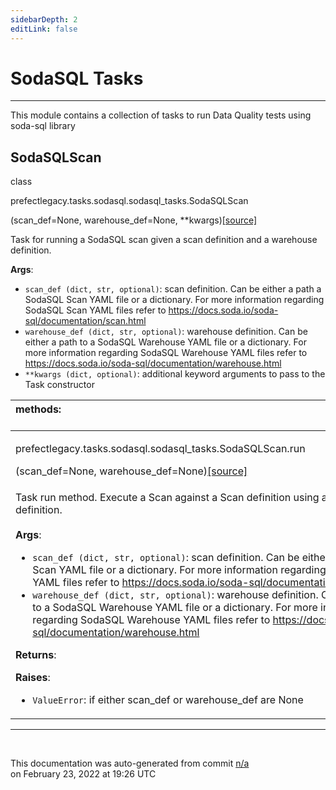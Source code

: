 ```yaml
---
sidebarDepth: 2
editLink: false
---
```

# SodaSQL Tasks
---
This module contains a collection of tasks to run Data Quality tests using soda-sql library
 ## SodaSQLScan
 <div class='class-sig' id='prefect-tasks-sodasql-sodasql-tasks-sodasqlscan'><p class="prefect-sig">class </p><p class="prefect-class">prefectlegacy.tasks.sodasql.sodasql_tasks.SodaSQLScan</p>(scan_def=None, warehouse_def=None, **kwargs)<span class="source"><a href="https://github.com/PrefectHQ/prefect/blob/master/src/prefectlegacy/tasks/sodasql/sodasql_tasks.py#L9">[source]</a></span></div>

Task for running a SodaSQL scan given a scan definition and a warehouse definition.

**Args**:     <ul class="args"><li class="args">`scan_def (dict, str, optional)`: scan definition.         Can be either a path a SodaSQL Scan YAML file or a dictionary.         For more information regarding SodaSQL Scan YAML files         refer to https://docs.soda.io/soda-sql/documentation/scan.html     </li><li class="args">`warehouse_def (dict, str, optional)`: warehouse definition.         Can be either a path to a SodaSQL Warehouse YAML file or a dictionary.         For more information regarding SodaSQL Warehouse YAML files         refer to https://docs.soda.io/soda-sql/documentation/warehouse.html     </li><li class="args">`**kwargs (dict, optional)`: additional keyword arguments to pass to the         Task constructor</li></ul>

|methods: &nbsp;&nbsp;&nbsp;&nbsp;&nbsp;&nbsp;&nbsp;&nbsp;&nbsp;&nbsp;&nbsp;&nbsp;&nbsp;&nbsp;&nbsp;&nbsp;&nbsp;&nbsp;&nbsp;&nbsp;&nbsp;&nbsp;&nbsp;&nbsp;&nbsp;&nbsp;&nbsp;&nbsp;&nbsp;&nbsp;&nbsp;&nbsp;&nbsp;&nbsp;&nbsp;&nbsp;&nbsp;&nbsp;&nbsp;&nbsp;&nbsp;&nbsp;&nbsp;&nbsp;&nbsp;&nbsp;&nbsp;&nbsp;&nbsp;&nbsp;&nbsp;&nbsp;&nbsp;&nbsp;&nbsp;&nbsp;&nbsp;&nbsp;&nbsp;&nbsp;&nbsp;&nbsp;&nbsp;&nbsp;&nbsp;&nbsp;&nbsp;&nbsp;&nbsp;&nbsp;&nbsp;&nbsp;&nbsp;&nbsp;&nbsp;&nbsp;&nbsp;&nbsp;&nbsp;&nbsp;&nbsp;&nbsp;&nbsp;&nbsp;&nbsp;&nbsp;&nbsp;&nbsp;&nbsp;&nbsp;&nbsp;&nbsp;&nbsp;&nbsp;&nbsp;&nbsp;&nbsp;&nbsp;&nbsp;&nbsp;&nbsp;&nbsp;&nbsp;&nbsp;&nbsp;&nbsp;&nbsp;&nbsp;&nbsp;&nbsp;&nbsp;&nbsp;&nbsp;&nbsp;&nbsp;&nbsp;&nbsp;&nbsp;&nbsp;&nbsp;&nbsp;&nbsp;&nbsp;&nbsp;&nbsp;&nbsp;&nbsp;&nbsp;&nbsp;&nbsp;&nbsp;&nbsp;&nbsp;&nbsp;&nbsp;&nbsp;&nbsp;&nbsp;&nbsp;&nbsp;&nbsp;&nbsp;&nbsp;&nbsp;&nbsp;&nbsp;&nbsp;&nbsp;&nbsp;&nbsp;|
|:----|
 | <div class='method-sig' id='prefect-tasks-sodasql-sodasql-tasks-sodasqlscan-run'><p class="prefect-class">prefectlegacy.tasks.sodasql.sodasql_tasks.SodaSQLScan.run</p>(scan_def=None, warehouse_def=None)<span class="source"><a href="https://github.com/PrefectHQ/prefect/blob/master/src/prefectlegacy/tasks/sodasql/sodasql_tasks.py#L70">[source]</a></span></div>
<p class="methods">Task run method. Execute a Scan against a Scan definition using a Warehouse definition.<br><br>**Args**:     <ul class="args"><li class="args">`scan_def (dict, str, optional)`: scan definition.         Can be either a path a SodaSQL Scan YAML file or a dictionary.         For more information regarding SodaSQL Scan YAML files         refer to https://docs.soda.io/soda-sql/documentation/scan.html     </li><li class="args">`warehouse_def (dict, str, optional)`: warehouse definition.         Can be either a path to a SodaSQL Warehouse YAML file or a dictionary.         For more information regarding SodaSQL Warehouse YAML files         refer to https://docs.soda.io/soda-sql/documentation/warehouse.html</li></ul> **Returns**:     <ul class="args"></ul> **Raises**:     <ul class="args"><li class="args">`ValueError`: if either scan_def or warehouse_def are None</li></ul></p>|

---
<br>


<p class="auto-gen">This documentation was auto-generated from commit <a href='https://github.com/PrefectHQ/prefect/commit/n/a'>n/a</a> </br>on February 23, 2022 at 19:26 UTC</p>